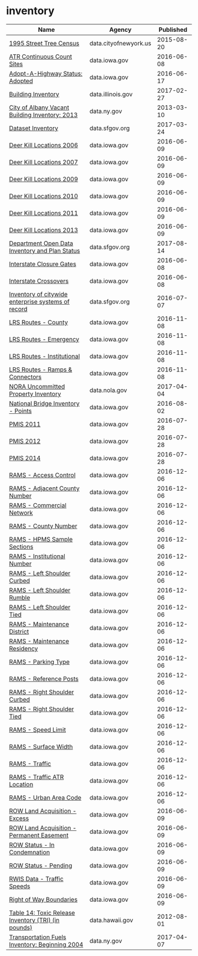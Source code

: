 # inventory

Name | Agency | Published
---- | ---- | ---------
[1995 Street Tree Census](../socrata/kyad-zm4j.md) | data.cityofnewyork.us | 2015-08-20
[ATR Continuous Count Sites](../socrata/j7g2-w7xc.md) | data.iowa.gov | 2016-06-08
[Adopt-A-Highway Status: Adopted](../socrata/a7dy-242q.md) | data.iowa.gov | 2016-06-17
[Building Inventory](../socrata/utd5-tdr2.md) | data.illinois.gov | 2017-02-27
[City of Albany Vacant Building Inventory: 2013](../socrata/nv2j-hmda.md) | data.ny.gov | 2013-03-10
[Dataset Inventory](../socrata/y8fp-fbf5.md) | data.sfgov.org | 2017-03-24
[Deer Kill Locations 2006](../socrata/qu3k-zwp8.md) | data.iowa.gov | 2016-06-09
[Deer Kill Locations 2007](../socrata/i2pa-xk8y.md) | data.iowa.gov | 2016-06-09
[Deer Kill Locations 2009](../socrata/i6xa-cxa2.md) | data.iowa.gov | 2016-06-09
[Deer Kill Locations 2010](../socrata/xcu6-b2ty.md) | data.iowa.gov | 2016-06-09
[Deer Kill Locations 2011](../socrata/tffi-yvjr.md) | data.iowa.gov | 2016-06-09
[Deer Kill Locations 2013](../socrata/gjb9-cjen.md) | data.iowa.gov | 2016-06-09
[Department Open Data Inventory and Plan Status](../socrata/tzir-jbhj.md) | data.sfgov.org | 2017-08-14
[Interstate Closure Gates](../socrata/25x6-mtdd.md) | data.iowa.gov | 2016-06-08
[Interstate Crossovers](../socrata/u3nj-7s36.md) | data.iowa.gov | 2016-06-08
[Inventory of citywide enterprise systems of record](../socrata/ebux-gcnq.md) | data.sfgov.org | 2016-07-07
[LRS Routes - County](../socrata/mbr3-g4z3.md) | data.iowa.gov | 2016-11-08
[LRS Routes - Emergency](../socrata/gr4b-twgm.md) | data.iowa.gov | 2016-11-08
[LRS Routes - Institutional](../socrata/puz7-2jji.md) | data.iowa.gov | 2016-11-08
[LRS Routes - Ramps & Connectors](../socrata/tjiu-7wn5.md) | data.iowa.gov | 2016-11-08
[NORA Uncommitted Property Inventory](../socrata/5ktx-e9wc.md) | data.nola.gov | 2017-04-04
[National Bridge Inventory - Points](../socrata/idc9-ny42.md) | data.iowa.gov | 2016-08-02
[PMIS 2011](../socrata/uxte-8pwb.md) | data.iowa.gov | 2016-07-28
[PMIS 2012](../socrata/3kdi-g2dx.md) | data.iowa.gov | 2016-07-28
[PMIS 2014](../socrata/66kf-n2cf.md) | data.iowa.gov | 2016-07-28
[RAMS - Access Control](../socrata/9ehx-738h.md) | data.iowa.gov | 2016-12-06
[RAMS - Adjacent County Number](../socrata/c4m7-9ycm.md) | data.iowa.gov | 2016-12-06
[RAMS - Commercial Network](../socrata/8k78-g739.md) | data.iowa.gov | 2016-12-06
[RAMS - County Number](../socrata/qekk-46ub.md) | data.iowa.gov | 2016-12-06
[RAMS - HPMS Sample Sections](../socrata/csec-w5z4.md) | data.iowa.gov | 2016-12-06
[RAMS - Institutional Number](../socrata/mdc9-qh2x.md) | data.iowa.gov | 2016-12-06
[RAMS - Left Shoulder Curbed](../socrata/4hd4-c29b.md) | data.iowa.gov | 2016-12-06
[RAMS - Left Shoulder Rumble](../socrata/yba6-3ftt.md) | data.iowa.gov | 2016-12-06
[RAMS - Left Shoulder Tied](../socrata/bqgj-ke6w.md) | data.iowa.gov | 2016-12-06
[RAMS - Maintenance District](../socrata/tyzc-tyap.md) | data.iowa.gov | 2016-12-06
[RAMS - Maintenance Residency](../socrata/5fbb-kt2v.md) | data.iowa.gov | 2016-12-06
[RAMS - Parking Type](../socrata/6jbr-t2z7.md) | data.iowa.gov | 2016-12-06
[RAMS - Reference Posts](../socrata/vitm-v5aq.md) | data.iowa.gov | 2016-12-06
[RAMS - Right Shoulder Curbed](../socrata/rq8p-pukd.md) | data.iowa.gov | 2016-12-06
[RAMS - Right Shoulder Tied](../socrata/mmda-skkx.md) | data.iowa.gov | 2016-12-06
[RAMS - Speed Limit](../socrata/gvch-5jxi.md) | data.iowa.gov | 2016-12-06
[RAMS - Surface Width](../socrata/6h43-35jm.md) | data.iowa.gov | 2016-12-06
[RAMS - Traffic](../socrata/xn57-w4cv.md) | data.iowa.gov | 2016-12-06
[RAMS - Traffic ATR Location](../socrata/iben-kk8i.md) | data.iowa.gov | 2016-12-06
[RAMS - Urban Area Code](../socrata/8jn5-wpse.md) | data.iowa.gov | 2016-12-06
[ROW Land Acquisition - Excess](../socrata/i9ip-shje.md) | data.iowa.gov | 2016-06-09
[ROW Land Acquisition - Permanent Easement](../socrata/ajsz-rwr8.md) | data.iowa.gov | 2016-06-09
[ROW Status - In Condemnation](../socrata/ruws-a9cb.md) | data.iowa.gov | 2016-06-09
[ROW Status - Pending](../socrata/qmbe-jcrb.md) | data.iowa.gov | 2016-06-09
[RWIS Data - Traffic Speeds](../socrata/am2d-jc37.md) | data.iowa.gov | 2016-06-09
[Right of Way Boundaries](../socrata/gxay-aq2r.md) | data.iowa.gov | 2016-06-09
[Table 14: Toxic Release Inventory (TRI) (in pounds)](../socrata/jhq5-pd3u.md) | data.hawaii.gov | 2012-08-01
[Transportation Fuels Inventory: Beginning 2004](../socrata/7rev-x3j5.md) | data.ny.gov | 2017-04-07

